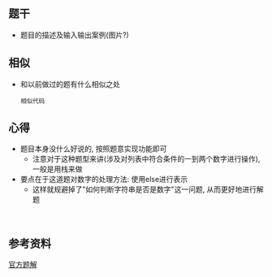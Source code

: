 ## 题干

* 题目的描述及输入输出案例(图片?)



## 相似

* 和以前做过的题有什么相似之处

  ```
  相似代码
  ```

  

## 心得

* 题目本身没什么好说的, 按照题意实现功能即可
  * 注意对于这种题型来讲(涉及对列表中符合条件的一到两个数字进行操作), 一般是用栈来做
* 要点在于这道题对数字的处理方法: 使用else进行表示
  * 这样就规避掉了"如何判断字符串是否是数字"这一问题, 从而更好地进行解题

​	



## 参考资料

[官方题解](https://leetcode-cn.com/problems/baseball-game/solution/bang-qiu-bi-sai-by-leetcode/)